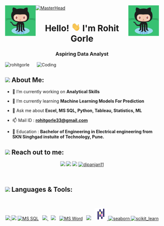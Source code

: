 [![MasterHead](https://user-images.githubusercontent.com/79499162/185909215-7339e227-e906-45d2-b10e-51a7c8611585.png)](https://www.linkedin.com/in/rohit-gorle-02658b228/)
<img align="left" alt="Coding" width="100" height="100" src="https://raw.githubusercontent.com/Potential17/Potential17/master/github-logo-octocat-.gif" >
<img align="right" alt="Coding" width="100" height="100" src="https://raw.githubusercontent.com/Potential17/Potential17/master/github-logo-octocat-.gif" >
<h1 align="center">Hello! <img src="https://raw.githubusercontent.com/ABSphreak/ABSphreak/master/gifs/Hi.gif" width="30px"> I'm Rohit Gorle</h1>
<h3 align="center">Aspiring Data Analyst</h3>
<img align="right" alt="Coding" width="400" src="https://user-images.githubusercontent.com/79499162/185909598-e9ec4f45-ac60-4036-9230-96b4ecf16f00.gif">

<p align="left"> <img src="https://komarev.com/ghpvc/?username=rohitgorle&label=Profile%20views&color=0e75b6&style=flat" alt="rohitgorle" /> </p>
<h2 dir="auto"><img src="https://camo.githubusercontent.com/63371d36886ee658f5a97401f393e1ab1684b2fd3de674b8f5efc7d410b2a3d0/68747470733a2f2f6d656469612e67697068792e636f6d2f6d656469612f57556c706c634d704f43456d5447427442572f67697068792e676966" width="40" data-animated-image="" ></a> <strong>About Me:</strong></h2>


- 🔭 I’m currently working on **Analytical Skills**

- 🌱 I’m currently learning **Machine Learning Models For Prediction**

- 💬 Ask me about **Excel, MS SQL, Python, Tableau, Statistics, ML**

- 📫 Mail ID : **rohitgorle33@gmail.com**

- :school: Education : **Bachelor of Engineering in Electrical engineering from SKN Singhgad instuite of Technology, Pune.**



<!--CONNECT WITH ME CODE  -->

<h2 dir="auto"><img src="https://camo.githubusercontent.com/ec0df7b334d15078e980be8f26f35f1bd6f004eaa4a121db42fed361360c1817/68747470733a2f2f6d656469612e67697068792e636f6d2f6d656469612f4c6e516a7057614f4e386e68723231764e572f67697068792e676966" width="40" data-animated-image="" </a> <strong>Reach out to me:</strong> </h2>

<p align="center">
<a href="https://www.linkedin.com/in/rohit-gorle-02658b228/" target="blank"><img src="https://img.icons8.com/fluent/48/000000/linkedin.png" /></a>
<a href = "https://github.com/rohitgorle" ><img src="https://img.icons8.com/windows/48/000000/github.png" /></a>
<a href="mailto:rohitgorle33@gmail.com" ><img src="https://img.icons8.com/color/48/000000/gmail-new.png" /></a>
<a href="https://www.hackerrank.com/rohitgorle33" ><img src="https://upload.wikimedia.org/wikipedia/commons/4/40/HackerRank_Icon-1000px.png" alt="dipanjan11" height="44" width="44" /></a>
</p>
<br>

<!--Code For Language and Tool-->

<h2 dir="auto"><img src="https://camo.githubusercontent.com/b429fd0344f4072885b19923f824d4616893261e9d7cc2afb62f85224caca070/68747470733a2f2f6d656469612e67697068792e636f6d2f6d656469612f6a32704f476547594b65327843434b7766692f67697068792e676966" width="40" data-animated-image="" </a> <strong>Languages &amp; Tools:</strong></h2>
<br>

<!--Code For Inserting Icon Of Languages and Tools-->

<p align="center">  
    <a href="https://www.python.org" target="_blank"> <img src="https://img.icons8.com/color/48/000000/python.png"/> </a> 
    <a href="https://www.tableau.com/" target="_blank"> <img src="https://img.icons8.com/color/48/000000/tableau-software.png"/></a> 
    <a style="padding-right:8px;" href="https://www.microsoft.com/en-in/sql-server/sql-server-downloads" target="_blank"> <img src="https://img.icons8.com/color/48/000000/microsoft-sql-server.png" alt="MS SQL"/></a>
    <a style="padding-right:8px;" href="https://www.microsoft.com/en-in/microsoft-365/excel" target="_blank"><img src="https://img.icons8.com/fluency/48/000000/microsoft-excel-2019.png"/> </a>
    <a style="padding-right:8px;" href="https://www.microsoft.com/en-us/microsoft-365/powerpoint" target="_blank"> <img src="https://img.icons8.com/color/48/000000/microsoft-powerpoint-2019--v1.png"/></a>
    <a style="padding-right:8px;" href="https://www.microsoft.com/en-us/microsoft-365/word" target="_blank"> <img src="https://img.icons8.com/color/240/000000/microsoft-word-2019--v2.png" alt="MS Word" width="50" height="50"/></a>
    <a style="padding-right:8px;" href="https://www.google.com/sheets/about/" target="_blank"> <img src="https://img.icons8.com/color/48/000000/google-sheets.png"/></a>
    <a href="https://pandas.pydata.org/" target="_blank" rel="noreferrer"> <img src="https://raw.githubusercontent.com/devicons/devicon/2ae2a900d2f041da66e950e4d48052658d850630/icons/pandas/pandas-original.svg" alt="pandas" width="40" height="40"/> </a> 
    <a href="https://seaborn.pydata.org/" target="_blank" rel="noreferrer"> <img src="https://seaborn.pydata.org/_images/logo-mark-lightbg.svg" alt="seaborn" width="40" height="40"/> </a>
    <a href="https://scikit-learn.org/" target="_blank" rel="noreferrer"> <img src="https://upload.wikimedia.org/wikipedia/commons/0/05/Scikit_learn_logo_small.svg" alt="scikit_learn" width="40" height="40"/> </a>
<br>
 

